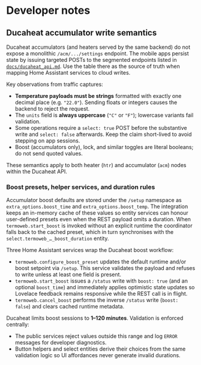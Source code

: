 # Developer notes

## Ducaheat accumulator write semantics

Ducaheat accumulators (and heaters served by the same backend) do not expose a monolithic
`/acm/.../settings` endpoint. The mobile apps persist state by issuing targeted POSTs to the
segmented endpoints listed in [`docs/ducaheat_api.md`](./ducaheat_api.md). Use the table there as the
source of truth when mapping Home Assistant services to cloud writes.

Key observations from traffic captures:

- **Temperature payloads must be strings** formatted with exactly one decimal place (e.g. `"22.0"`).
  Sending floats or integers causes the backend to reject the request.
- The `units` field is **always uppercase** (`"C"` or `"F"`); lowercase variants fail validation.
- Some operations require a `select: true` POST before the substantive write and `select: false`
  afterwards. Keep the claim short-lived to avoid stepping on app sessions.
- Boost (accumulators only), lock, and similar toggles are literal booleans; do not send quoted values.

These semantics apply to both heater (`htr`) and accumulator (`acm`) nodes within the Ducaheat API.

### Boost presets, helper services, and duration rules

Accumulator boost defaults are stored under the `/setup` namespace as `extra_options.boost_time`
and `extra_options.boost_temp`. The integration keeps an in-memory cache of these values so
entity services can honour user-defined presets even when the REST payload omits a duration. When
`termoweb.start_boost` is invoked without an explicit runtime the coordinator falls back to the
cached preset, which in turn synchronises with the `select.termoweb_…_boost_duration` entity.

Three Home Assistant services wrap the Ducaheat boost workflow:

- `termoweb.configure_boost_preset` updates the default runtime and/or boost setpoint via
  `/setup`. This service validates the payload and refuses to write unless at least one field is
  present.
- `termoweb.start_boost` issues a `/status` write with `boost: true` (and an optional
  `boost_time`) and immediately applies optimistic state updates so Lovelace feedback remains
  responsive while the REST call is in flight.
- `termoweb.cancel_boost` performs the inverse `/status` write (`boost: false`) and clears cached
  runtime metadata.

Ducaheat limits boost sessions to **1–120 minutes**. Validation is enforced centrally:

- The public services reject values outside this range and log `ERROR` messages for developer
  diagnostics.
- Button helpers and select entities derive their choices from the same validation logic so UI
  affordances never generate invalid durations.
